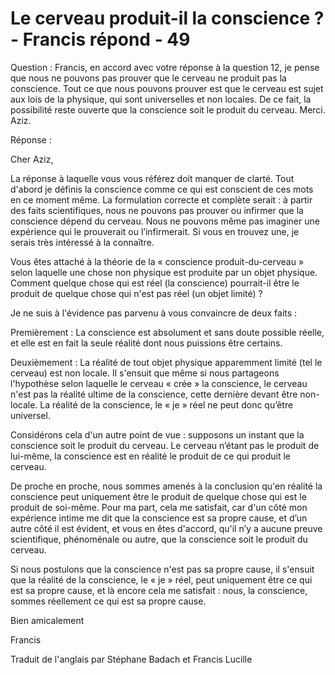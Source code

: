 # Le cerveau produit-il la conscience ? - Francis répond - 49

Question : Francis, en accord avec votre réponse à la question 12, je pense que nous ne pouvons pas prouver que le cerveau ne produit pas la conscience. Tout ce que nous pouvons prouver est que le cerveau est sujet aux lois de la physique, qui sont universelles et non locales. De ce fait, la possibilité reste ouverte que la conscience soit le produit du cerveau. Merci. Aziz.  

Réponse :   

Cher Aziz,  

La réponse à laquelle vous vous référez doit manquer de clarté. Tout d'abord je définis la conscience comme ce qui est conscient de ces mots en ce moment même. La formulation correcte et complète serait : à partir des faits scientifiques, nous ne pouvons pas prouver ou infirmer que la conscience dépend du cerveau. Nous ne pouvons même pas imaginer une expérience qui le prouverait ou l’infirmerait. Si vous en trouvez une, je serais très intéressé à la connaître.  

Vous êtes attaché à la théorie de la « conscience produit-du-cerveau » selon laquelle une chose non physique est produite par un objet physique. Comment quelque chose qui est réel (la conscience) pourrait-il être le produit de quelque chose qui n'est pas réel (un objet limité) ?  

Je ne suis à l'évidence pas parvenu à vous convaincre de deux faits :  

Premièrement : La conscience est absolument et sans doute possible réelle, et elle est en fait la seule réalité dont nous puissions être certains.  

Deuxièmement : La réalité de tout objet physique apparemment limité (tel le cerveau) est non locale. Il s'ensuit que même si nous partageons l'hypothèse selon laquelle le cerveau « crée » la conscience, le cerveau n'est pas la réalité ultime de la conscience, cette dernière devant être non-locale. La réalité de la conscience, le « je » réel ne peut donc qu’être universel.  

Considérons cela d'un autre point de vue : supposons un instant que la conscience soit le produit du cerveau. Le cerveau n’étant pas le produit de lui-même, la conscience est en réalité le produit de ce qui produit le cerveau.  

De proche en proche, nous sommes amenés à la conclusion qu'en réalité la conscience peut uniquement être le produit de quelque chose qui est le produit de soi-même. Pour ma part, cela me satisfait, car d'un côté mon expérience intime me dit que la conscience est sa propre cause, et d’un autre côté il est évident, et vous en êtes d'accord, qu'il n’y a aucune preuve scientifique, phénoménale ou autre, que la conscience soit le produit du cerveau.  

Si nous postulons que la conscience n'est pas sa propre cause, il s'ensuit que la réalité de la conscience, le « je » réel, peut uniquement être ce qui est sa propre cause, et là encore cela me satisfait : nous, la conscience, sommes réellement ce qui est sa propre cause.  

Bien amicalement  

Francis  

Traduit de l'anglais par Stéphane Badach et Francis Lucille  

